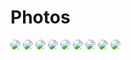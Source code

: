 # Photos

<img src="https://raw.githubusercontent.com/ThatAquarel/ThatAquarel/main/docs/res/carrousel_1.png" style="border-radius: 15px;">

<img src="https://raw.githubusercontent.com/ThatAquarel/ThatAquarel/main/docs/res/carrousel_2.png" style="border-radius: 15px;">

<img src="https://raw.githubusercontent.com/ThatAquarel/ThatAquarel/main/docs/res/carrousel_3.png" style="border-radius: 15px;">

<img src="https://raw.githubusercontent.com/ThatAquarel/ThatAquarel/main/docs/res/a.jpg" style="border-radius: 15px;">

<img src="https://raw.githubusercontent.com/ThatAquarel/ThatAquarel/main/docs/res/b.jpg" style="border-radius: 15px;">

<img src="https://raw.githubusercontent.com/ThatAquarel/ThatAquarel/main/docs/res/c.jpg" style="border-radius: 15px;">

<img src="https://raw.githubusercontent.com/ThatAquarel/ThatAquarel/main/docs/res/d.jpg" style="border-radius: 15px;">

<img src="https://raw.githubusercontent.com/ThatAquarel/ThatAquarel/main/docs/res/e.JPG" style="border-radius: 15px;">

<img src="https://raw.githubusercontent.com/ThatAquarel/ThatAquarel/main/docs/res/f.jpg" style="border-radius: 15px;">
